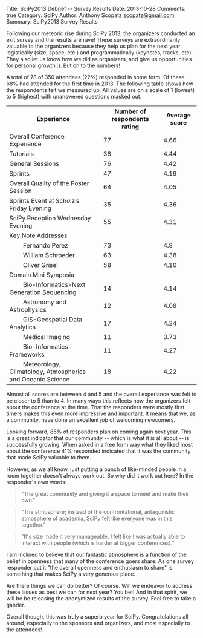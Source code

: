 Title: SciPy2013 Debrief -- Survey Results
Date: 2013-10-28
Comments: true
Category: SciPy
Author: Anthony Scopatz <scopatz@gmail.com>
Summary: SciPy2013 Survey Results

Following our meteoric rise during SciPy 2013, the organizers
conducted an exit survey and the results are rave!  These surveys are
extraordinarily valuable to the organizers because they help us plan
for the next year logistically (size, space, etc.) and
programmatically (keynotes, tracks, etc).  They also let us know how
we did as organizers, and give us opportunities for personal growth
:).  But on to the numbers!

A total of 78 of 350 attendees (22%) responded in some form.  Of these
68% had attended for the first time in 2013.  The following table
shows how the respondents felt we measured up.  All values are on a
scale of 1 (lowest) to 5 (highest) with unanswered questions masked
out.

<table>
<tr><th>Experience</th><th>Number of respondents rating</th><th>Average score</th></tr>
<tr><td>Overall Conference Experience</td><td>77</td><td>4.66</td></tr>
<tr><td>Tutorials</td><td>38</td><td>4.44</td></tr>
<tr><td>General Sessions</td><td>76</td><td>4.42</td></tr>
<tr><td>Sprints</td><td>47</td><td>4.19</td></tr>
<tr><td>Overall Quality of the Poster Session</td><td>64</td><td>4.05</td></tr>
<tr><td>Sprints Event at Scholz’s Friday Evening</td><td>35</td><td>4.36</td></tr>
<tr><td>SciPy Reception Wednesday Evening</td><td>55</td><td>4.31</td></tr>
<tr><td>Key Note Addresses</td><td></td><td></td></tr>
<tr><td>&emsp;&emsp; Fernando Perez</td><td>73</td><td>4.8</td></tr>
<tr><td>&emsp;&emsp; William Schroeder</td><td>63</td><td>4.38</td></tr>
<tr><td>&emsp;&emsp; Oliver Grisel</td><td>58</td><td>4.10</td></tr>
<tr><td>Domain Mini Symposia</td><td></td><td></td></tr>
<tr><td>&emsp;&emsp; Bio-Informatics-Next Generation Sequencing</td><td>14</td><td>4.14</td></tr>
<tr><td>&emsp;&emsp; Astronomy and Astrophysics</td><td>12</td><td>4.08</td></tr>
<tr><td>&emsp;&emsp; GIS-Geospatial Data Analytics</td><td>17</td><td>4.24</td></tr>
<tr><td>&emsp;&emsp; Medical Imaging</td><td>11</td><td>3.73</td></tr>
<tr><td>&emsp;&emsp; Bio-Informatics-Frameworks</td><td>11</td><td>4.27</td></tr>
<tr><td>&emsp;&emsp; Meteorology, Climatology, Atmospherics and Oceanic Science</td><td>18</td><td>4.22</td></tr>
</table>

Almost all scores are between 4 and 5 and the overall experiance was
felt to be closer to 5 than to 4.  In many ways this reflects how the
organizers felt about the conference at the time.  That the responders
were mostly first timers makes this even more impressive and
important. It means that we, as a community, have done an excellent
job of welcoming newcomers.

Looking forward, 85% of responders plan on coming again next
year. This is a great indicator that our community -- which is what it
is all about -- is successfully growing.  When asked in a free form
way what they liked most about the conference 41% responded indicated
that it was the community that made SciPy valuable to them.

However, as we all know, just putting a bunch of like-minded people in
a room together doesn't always work out.  So why did it work out here?
In the responder's own words:

> "The great community and giving it a space to meet and make their own."

> "The atmosphere; instead of the confrontational, antagonistic
>  atmosphere of academia, SciPy felt like everyone was in this
>  together."

> "It's size made it very manageable, I felt like I was actually able
>  to interact with people (which is harder at bigger conferences)."

I am inclined to believe that our fantastic atmosphere is a function
of the belief in openness that many of the conference goers share.  As
one survey responder put it "the overall openness and enthusiasm to
share" is something that makes SciPy a very generous place.

Are there things we can do better?  Of course. Will we endeavor to
address these issues as best we can for next year? You bet!  And in
that spirit, we will be be releasing the anonymized results of the
survey.  Feel free to take a gander.

Overall though, this was truly a superb year for SciPy.
Congratulations all around, especially to the sponsors and organizers,
and most especially to the attendees!
